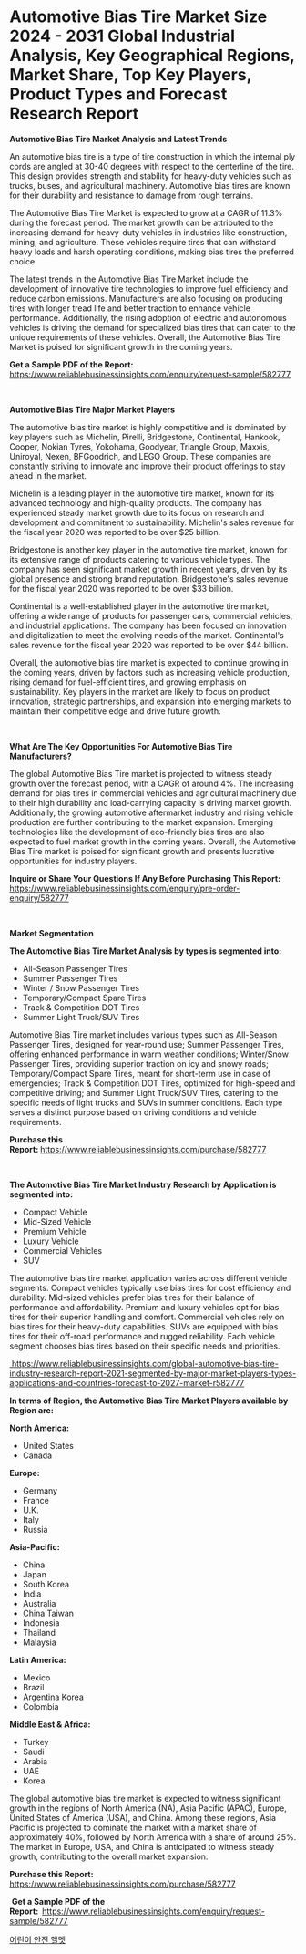 <p><h1>Automotive Bias Tire Market Size 2024 - 2031 Global Industrial Analysis, Key Geographical Regions, Market Share, Top Key Players, Product Types and Forecast Research Report</h1></p><p><strong>Automotive Bias Tire Market Analysis and Latest Trends</strong></p>
<p><p>An automotive bias tire is a type of tire construction in which the internal ply cords are angled at 30-40 degrees with respect to the centerline of the tire. This design provides strength and stability for heavy-duty vehicles such as trucks, buses, and agricultural machinery. Automotive bias tires are known for their durability and resistance to damage from rough terrains.</p><p>The Automotive Bias Tire Market is expected to grow at a CAGR of 11.3% during the forecast period. The market growth can be attributed to the increasing demand for heavy-duty vehicles in industries like construction, mining, and agriculture. These vehicles require tires that can withstand heavy loads and harsh operating conditions, making bias tires the preferred choice.</p><p>The latest trends in the Automotive Bias Tire Market include the development of innovative tire technologies to improve fuel efficiency and reduce carbon emissions. Manufacturers are also focusing on producing tires with longer tread life and better traction to enhance vehicle performance. Additionally, the rising adoption of electric and autonomous vehicles is driving the demand for specialized bias tires that can cater to the unique requirements of these vehicles. Overall, the Automotive Bias Tire Market is poised for significant growth in the coming years.</p></p>
<p><strong>Get a Sample PDF of the Report:&nbsp;</strong> <a href="https://www.reliablebusinessinsights.com/enquiry/request-sample/582777">https://www.reliablebusinessinsights.com/enquiry/request-sample/582777</a></p>
<p>&nbsp;</p>
<p><strong>Automotive Bias Tire Major Market Players</strong></p>
<p><p>The automotive bias tire market is highly competitive and is dominated by key players such as Michelin, Pirelli, Bridgestone, Continental, Hankook, Cooper, Nokian Tyres, Yokohama, Goodyear, Triangle Group, Maxxis, Uniroyal, Nexen, BFGoodrich, and LEGO Group. These companies are constantly striving to innovate and improve their product offerings to stay ahead in the market.</p><p>Michelin is a leading player in the automotive tire market, known for its advanced technology and high-quality products. The company has experienced steady market growth due to its focus on research and development and commitment to sustainability. Michelin's sales revenue for the fiscal year 2020 was reported to be over $25 billion.</p><p>Bridgestone is another key player in the automotive tire market, known for its extensive range of products catering to various vehicle types. The company has seen significant market growth in recent years, driven by its global presence and strong brand reputation. Bridgestone's sales revenue for the fiscal year 2020 was reported to be over $33 billion.</p><p>Continental is a well-established player in the automotive tire market, offering a wide range of products for passenger cars, commercial vehicles, and industrial applications. The company has been focused on innovation and digitalization to meet the evolving needs of the market. Continental's sales revenue for the fiscal year 2020 was reported to be over $44 billion.</p><p>Overall, the automotive bias tire market is expected to continue growing in the coming years, driven by factors such as increasing vehicle production, rising demand for fuel-efficient tires, and growing emphasis on sustainability. Key players in the market are likely to focus on product innovation, strategic partnerships, and expansion into emerging markets to maintain their competitive edge and drive future growth.</p></p>
<p>&nbsp;</p>
<p><strong>What Are The Key Opportunities For Automotive Bias Tire Manufacturers?</strong></p>
<p><p>The global Automotive Bias Tire market is projected to witness steady growth over the forecast period, with a CAGR of around 4%. The increasing demand for bias tires in commercial vehicles and agricultural machinery due to their high durability and load-carrying capacity is driving market growth. Additionally, the growing automotive aftermarket industry and rising vehicle production are further contributing to the market expansion. Emerging technologies like the development of eco-friendly bias tires are also expected to fuel market growth in the coming years. Overall, the Automotive Bias Tire market is poised for significant growth and presents lucrative opportunities for industry players.</p></p>
<p><strong>Inquire or Share Your Questions If Any Before Purchasing This Report:</strong> <a href="https://www.reliablebusinessinsights.com/enquiry/pre-order-enquiry/582777">https://www.reliablebusinessinsights.com/enquiry/pre-order-enquiry/582777</a></p>
<p>&nbsp;</p>
<p><strong>Market Segmentation</strong></p>
<p><strong>The Automotive Bias Tire Market Analysis by types is segmented into:</strong></p>
<p><ul><li>All-Season Passenger Tires</li><li>Summer Passenger Tires</li><li>Winter / Snow Passenger Tires</li><li>Temporary/Compact Spare Tires</li><li>Track & Competition DOT Tires</li><li>Summer Light Truck/SUV Tires</li></ul></p>
<p><p>Automotive Bias Tire market includes various types such as All-Season Passenger Tires, designed for year-round use; Summer Passenger Tires, offering enhanced performance in warm weather conditions; Winter/Snow Passenger Tires, providing superior traction on icy and snowy roads; Temporary/Compact Spare Tires, meant for short-term use in case of emergencies; Track & Competition DOT Tires, optimized for high-speed and competitive driving; and Summer Light Truck/SUV Tires, catering to the specific needs of light trucks and SUVs in summer conditions. Each type serves a distinct purpose based on driving conditions and vehicle requirements.</p></p>
<p><strong>Purchase this Report:&nbsp;</strong><a href="https://www.reliablebusinessinsights.com/purchase/582777">https://www.reliablebusinessinsights.com/purchase/582777</a></p>
<p>&nbsp;</p>
<p><strong>The Automotive Bias Tire Market Industry Research by Application is segmented into:</strong></p>
<p><ul><li>Compact Vehicle</li><li>Mid-Sized Vehicle</li><li>Premium Vehicle</li><li>Luxury Vehicle</li><li>Commercial Vehicles</li><li>SUV</li></ul></p>
<p><p>The automotive bias tire market application varies across different vehicle segments. Compact vehicles typically use bias tires for cost efficiency and durability. Mid-sized vehicles prefer bias tires for their balance of performance and affordability. Premium and luxury vehicles opt for bias tires for their superior handling and comfort. Commercial vehicles rely on bias tires for their heavy-duty capabilities. SUVs are equipped with bias tires for their off-road performance and rugged reliability. Each vehicle segment chooses bias tires based on their specific needs and priorities.</p></p>
<p><a href="https://www.reliablebusinessinsights.com/global-automotive-bias-tire-industry-research-report-2021-segmented-by-major-market-players-types-applications-and-countries-forecast-to-2027-market-r582777">&nbsp;https://www.reliablebusinessinsights.com/global-automotive-bias-tire-industry-research-report-2021-segmented-by-major-market-players-types-applications-and-countries-forecast-to-2027-market-r582777</a></p>
<p><strong>In terms of Region, the Automotive Bias Tire Market Players available by Region are:</strong></p>
<p>
    <p> <strong> North America: </strong>
        <ul>
            <li>United States</li>
            <li>Canada</li>
        </ul>
        </p> 
    <p> <strong> Europe: </strong>
        <ul>
            <li>Germany</li>
            <li>France</li>
            <li>U.K.</li>
            <li>Italy</li>
            <li>Russia</li>
        </ul>
        </p> 
    <p> <strong> Asia-Pacific: </strong>
        <ul>
            <li>China</li>
            <li>Japan</li>
            <li>South Korea</li>
            <li>India</li>
            <li>Australia</li>
            <li>China Taiwan</li>
            <li>Indonesia</li>
            <li>Thailand</li>
            <li>Malaysia</li>
        </ul>
        </p> 
    <p> <strong> Latin America: </strong>
        <ul>
            <li>Mexico</li>
            <li>Brazil</li>
            <li>Argentina Korea</li>
            <li>Colombia</li>
        </ul>
        </p> 
    <p> <strong> Middle East & Africa: </strong>
        <ul>
            <li>Turkey</li>
            <li>Saudi</li>
            <li>Arabia</li>
            <li>UAE</li>
            <li>Korea</li>
        </ul>
    </p>
    </p>
<p><p>The global automotive bias tire market is expected to witness significant growth in the regions of North America (NA), Asia Pacific (APAC), Europe, United States of America (USA), and China. Among these regions, Asia Pacific is projected to dominate the market with a market share of approximately 40%, followed by North America with a share of around 25%. The market in Europe, USA, and China is anticipated to witness steady growth, contributing to the overall market expansion.</p></p>
<p><strong>Purchase this Report: </strong><a href="https://www.reliablebusinessinsights.com/purchase/582777">https://www.reliablebusinessinsights.com/purchase/582777</a></p>
<p>&nbsp;<strong>Get a Sample PDF of the Report:&nbsp;&nbsp;</strong><a href="https://www.reliablebusinessinsights.com/enquiry/request-sample/582777">https://www.reliablebusinessinsights.com/enquiry/request-sample/582777</a></p>
<p><strong></strong></p>
<p><p><a href="https://github.com/rifqimuhammad018/Market-Research-Report-List-1/blob/main/346887887049.md">어린이 안전 헬멧</a></p></p>